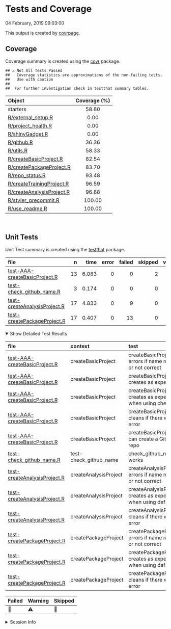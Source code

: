 Tests and Coverage
================
04 February, 2019 09:03:00

This output is created by
[covrpage](https://github.com/metrumresearchgroup/covrpage).

## Coverage

Coverage summary is created using the
[covr](https://github.com/r-lib/covr) package.

    ## ⚠️ Not All Tests Passed
    ##   Coverage statistics are approximations of the non-failing tests.
    ##   Use with caution
    ## 
    ##  For further investigation check in testthat summary tables.

| Object                                                    | Coverage (%) |
| :-------------------------------------------------------- | :----------: |
| starters                                                  |    58.80     |
| [R/external\_setup.R](../R/external_setup.R)              |     0.00     |
| [R/project\_health.R](../R/project_health.R)              |     0.00     |
| [R/shinyGadget.R](../R/shinyGadget.R)                     |     0.00     |
| [R/github.R](../R/github.R)                               |    36.36     |
| [R/utils.R](../R/utils.R)                                 |    58.33     |
| [R/createBasicProject.R](../R/createBasicProject.R)       |    82.54     |
| [R/createPackageProject.R](../R/createPackageProject.R)   |    83.70     |
| [R/repo\_status.R](../R/repo_status.R)                    |    93.48     |
| [R/createTrainingProject.R](../R/createTrainingProject.R) |    96.59     |
| [R/createAnalysisProject.R](../R/createAnalysisProject.R) |    96.88     |
| [R/styler\_precommit.R](../R/styler_precommit.R)          |    100.00    |
| [R/use\_readme.R](../R/use_readme.R)                      |    100.00    |

<br>

## Unit Tests

Unit Test summary is created using the
[testthat](https://github.com/r-lib/testthat)
package.

| file                                                                    |  n |  time | error | failed | skipped | warning | icon |
| :---------------------------------------------------------------------- | -: | ----: | ----: | -----: | ------: | ------: | :--- |
| [test-AAA-createBasicProject.R](testthat/test-AAA-createBasicProject.R) | 13 | 6.083 |     0 |      0 |       2 |       0 | 🔶    |
| [test-check\_github\_name.R](testthat/test-check_github_name.R)         |  3 | 0.174 |     0 |      0 |       0 |       0 |      |
| [test-createAnalysisProject.R](testthat/test-createAnalysisProject.R)   | 17 | 4.833 |     0 |      9 |       0 |       4 | 🛑⚠️  |
| [test-createPackageProject.R](testthat/test-createPackageProject.R)     | 17 | 0.407 |     0 |     13 |       0 |       0 | 🛑    |

<details open>

<summary> Show Detailed Test Results
</summary>

| file                                                                            | context                  | test                                                            | status  |  n |  time | icon |
| :------------------------------------------------------------------------------ | :----------------------- | :-------------------------------------------------------------- | :------ | -: | ----: | :--- |
| [test-AAA-createBasicProject.R](testthat/test-AAA-createBasicProject.R#L12_L17) | createBasicProject       | createBasicProject() errors if name missing or not correct      | PASS    |  3 | 0.038 |      |
| [test-AAA-createBasicProject.R](testthat/test-AAA-createBasicProject.R#L45_L48) | createBasicProject       | createBasicProject() creates as expected                        | PASS    |  7 | 5.933 |      |
| [test-AAA-createBasicProject.R](testthat/test-AAA-createBasicProject.R#L61)     | createBasicProject       | createBasicProject() creates as expected when using checkpoint  | SKIPPED |  1 | 0.001 | 🔶    |
| [test-AAA-createBasicProject.R](testthat/test-AAA-createBasicProject.R#L83_L90) | createBasicProject       | createBasicProject() cleans if there was an error               | PASS    |  1 | 0.012 |      |
| [test-AAA-createBasicProject.R](testthat/test-AAA-createBasicProject.R#L96)     | createBasicProject       | createBasicProject() can create a GitHub repo                   | SKIPPED |  1 | 0.099 | 🔶    |
| [test-check\_github\_name.R](testthat/test-check_github_name.R#L4)              | test-check\_github\_name | check\_github\_name works                                       | PASS    |  3 | 0.174 |      |
| [test-createAnalysisProject.R](testthat/test-createAnalysisProject.R#L12_L17)   | createAnalysisProject    | createAnalysisProject() errors if name missing or not correct   | PASS    |  3 | 0.005 |      |
| [test-createAnalysisProject.R](testthat/test-createAnalysisProject.R#L38_L41)   | createAnalysisProject    | createAnalysisProject() creates as expected when using defaults | WARNING | 12 | 4.709 | ⚠️   |
| [test-createAnalysisProject.R](testthat/test-createAnalysisProject.R#L59_L69)   | createAnalysisProject    | createAnalysisProject() cleans if there was an error            | WARNING |  2 | 0.119 | ⚠️   |
| [test-createPackageProject.R](testthat/test-createPackageProject.R#L22_L27)     | createPackageProject     | createPackageProject() errors if name missing or not correct    | PASS    |  3 | 0.004 |      |
| [test-createPackageProject.R](testthat/test-createPackageProject.R#L52_L55)     | createPackageProject     | createPackageProject() creates as expected when using defaults  | FAILED  | 13 | 0.396 | 🛑    |
| [test-createPackageProject.R](testthat/test-createPackageProject.R#L76_L83)     | createPackageProject     | createPackageProject() cleans if there was an error             | PASS    |  1 | 0.007 |      |

| Failed | Warning | Skipped |
| :----- | :------ | :------ |
| 🛑      | ⚠️      | 🔶       |

</details>

<details>

<summary> Session Info
</summary>

| Field    | Value                         |                                                                                                                                                                                                                           |
| :------- | :---------------------------- | ------------------------------------------------------------------------------------------------------------------------------------------------------------------------------------------------------------------------- |
| Version  | R version 3.5.2 (2017-01-27)  |                                                                                                                                                                                                                           |
| Platform | x86\_64-pc-linux-gnu (64-bit) | <a href="https://travis-ci.org/lockedata/starters/jobs/488401485" target="_blank"><span title="Built on Travis">![](https://github.com/metrumresearchgroup/covrpage/blob/master/inst/logo/travis.png?raw=true)</span></a> |
| Running  | Ubuntu 14.04.5 LTS            |                                                                                                                                                                                                                           |
| Language | en\_US                        |                                                                                                                                                                                                                           |
| Timezone | UTC                           |                                                                                                                                                                                                                           |

| Package  | Version |
| :------- | :------ |
| testthat | 2.0.1   |
| covr     | 3.2.1   |
| covrpage | 0.0.69  |

</details>

<!--- Final Status : error/failed --->
